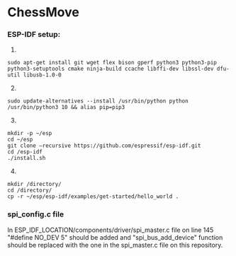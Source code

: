 # ChessMove

### ESP-IDF setup:

1) 
```
sudo apt-get install git wget flex bison gperf python3 python3-pip python3-setuptools cmake ninja-build ccache libffi-dev libssl-dev dfu-util libusb-1.0-0 
```
2)
```
sudo update-alternatives --install /usr/bin/python python /usr/bin/python3 10 && alias pip=pip3
```
3) 
```
mkdir -p ~/esp
cd ~/esp 
git clone –recursive https://github.com/espressif/esp-idf.git 
cd /esp-idf 
./install.sh 
```
4)
```
mkdir /directory/ 
cd /directory/ 
cp -r ~/esp/esp-idf/examples/get-started/hello_world . 
```


### spi_config.c file
In ESP_IDF_LOCATION/components/driver/spi_master.c file on line 145 "#define NO_DEV 5" should be added and "spi_bus_add_device" function should be replaced with the one in the spi_master.c file on this repository.
